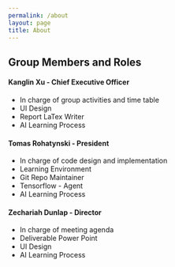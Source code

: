 ```yaml
---
permalink: /about
layout: page
title: About
---
```

## Group Members and Roles
#### Kanglin Xu - Chief Executive Officer
  * In charge of group activities and time table
  * UI Design
  * Report LaTex Writer
  * AI Learning Process
    
#### Tomas Rohatynski - President
  * In charge of code design and implementation
  * Learning Environment
  * Git Repo Maintainer
  * Tensorflow - Agent
  * AI Learning Process
    
#### Zechariah Dunlap - Director
  * In charge of meeting agenda
  * Deliverable Power Point
  * UI Design
  * AI Learning Process
